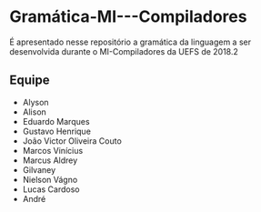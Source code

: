 # Gramática-MI---Compiladores

É apresentado nesse repositório a gramática da linguagem a ser desenvolvida durante o MI-Compiladores da UEFS de 2018.2

## Equipe
* Alyson
* Alison
* Eduardo Marques
* Gustavo Henrique
* João Victor Oliveira Couto
* Marcos Vinícius
* Marcus Aldrey
* Gilvaney
* Nielson Vágno
* Lucas Cardoso
* André

